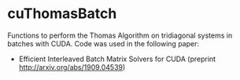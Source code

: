 # cuThomasBatch

Functions to perform the Thomas Algorithm on tridiagonal systems in batches with CUDA. Code was used in the following paper:

- Efficient Interleaved Batch Matrix Solvers for CUDA (preprint http://arxiv.org/abs/1909.04539)
